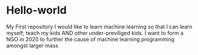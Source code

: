 # Hello-world
My First repository
I would like to learn machine learning so that I can learn myself; teach my kids AND other under-previliged kids. I want to form a NGO in 2020 to further the cause of machine learning programming amongst larger mass   
